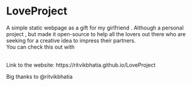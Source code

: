 # LoveProject
A simple static webpage as a gift for my girlfriend . Although a personal project , but made it open-source to help all the lovers out there who are seeking for a creative idea to impress their partners.
<br>
You can check this out with 

<br>
Link to the website: https://ritvikbhatia.github.io/LoveProject

Big thanks to @ritvikbhatia
